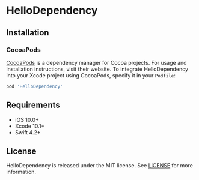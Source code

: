 # HelloDependency

## Installation

### CocoaPods

[CocoaPods](https://cocoapods.org) is a dependency manager for Cocoa projects. For usage and installation instructions, visit their website. To integrate HelloDependency into your Xcode project using CocoaPods, specify it in your `Podfile`:

```ruby
pod 'HelloDependency'
```

## Requirements

- iOS 10.0+
- Xcode 10.1+
- Swift 4.2+

## License

HelloDependency is released under the MIT license. See [LICENSE](https://github.com/valitovaza/HelloDependency/blob/master/LICENSE) for more information.
